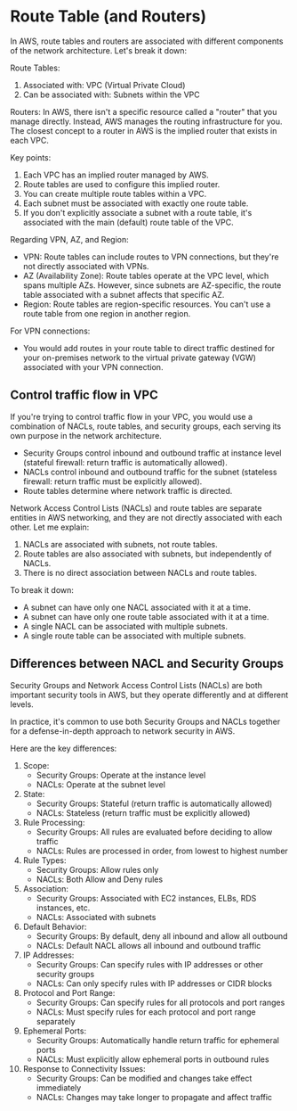 # Route Table (and Routers)

In AWS, route tables and routers are associated with different components of the network architecture. Let's break it down:

Route Tables:

1. Associated with: VPC (Virtual Private Cloud)
2. Can be associated with: Subnets within the VPC

Routers: In AWS, there isn't a specific resource called a "router" that you manage directly. Instead, AWS manages the routing infrastructure for you. The closest concept to a router in AWS is the implied router that exists in each VPC.

Key points:

1. Each VPC has an implied router managed by AWS.
2. Route tables are used to configure this implied router.
3. You can create multiple route tables within a VPC.
4. Each subnet must be associated with exactly one route table.
5. If you don't explicitly associate a subnet with a route table, it's associated with the main (default) route table of the VPC.

Regarding VPN, AZ, and Region:

* VPN: Route tables can include routes to VPN connections, but they're not directly associated with VPNs.
* AZ (Availability Zone): Route tables operate at the VPC level, which spans multiple AZs. However, since subnets are AZ-specific, the route table associated with a subnet affects that specific AZ.
* Region: Route tables are region-specific resources. You can't use a route table from one region in another region.

For VPN connections:

* You would add routes in your route table to direct traffic destined for your on-premises network to the virtual private gateway (VGW) associated with your VPN connection.



## Control traffic flow in VPC

If you're trying to control traffic flow in your VPC, you would use a combination of NACLs, route tables, and security groups, each serving its own purpose in the network architecture.

* Security Groups control inbound and outbound traffic at instance level (stateful firewall: return traffic is automatically allowed).
* NACLs control inbound and outbound traffic for the subnet (stateless firewall: return traffic must be explicitly allowed).
* Route tables determine where network traffic is directed.

Network Access Control Lists (NACLs) and route tables are separate entities in AWS networking, and they are not directly associated with each other. Let me explain:

1. NACLs are associated with subnets, not route tables.
2. Route tables are also associated with subnets, but independently of NACLs.
3. There is no direct association between NACLs and route tables.

To break it down:

* A subnet can have only one NACL associated with it at a time.
* A subnet can have only one route table associated with it at a time.
* A single NACL can be associated with multiple subnets.
* A single route table can be associated with multiple subnets.

## Differences between NACL and Security Groups

Security Groups and Network Access Control Lists (NACLs) are both important security tools in AWS, but they operate differently and at different levels.&#x20;

In practice, it's common to use both Security Groups and NACLs together for a defense-in-depth approach to network security in AWS.

Here are the key differences:

1. Scope:
   * Security Groups: Operate at the instance level
   * NACLs: Operate at the subnet level
2. State:
   * Security Groups: Stateful (return traffic is automatically allowed)
   * NACLs: Stateless (return traffic must be explicitly allowed)
3. Rule Processing:
   * Security Groups: All rules are evaluated before deciding to allow traffic
   * NACLs: Rules are processed in order, from lowest to highest number
4. Rule Types:
   * Security Groups: Allow rules only
   * NACLs: Both Allow and Deny rules
5. Association:
   * Security Groups: Associated with EC2 instances, ELBs, RDS instances, etc.
   * NACLs: Associated with subnets
6. Default Behavior:
   * Security Groups: By default, deny all inbound and allow all outbound
   * NACLs: Default NACL allows all inbound and outbound traffic
7. IP Addresses:
   * Security Groups: Can specify rules with IP addresses or other security groups
   * NACLs: Can only specify rules with IP addresses or CIDR blocks
8. Protocol and Port Range:
   * Security Groups: Can specify rules for all protocols and port ranges
   * NACLs: Must specify rules for each protocol and port range separately
9. Ephemeral Ports:
   * Security Groups: Automatically handle return traffic for ephemeral ports
   * NACLs: Must explicitly allow ephemeral ports in outbound rules
10. Response to Connectivity Issues:
    * Security Groups: Can be modified and changes take effect immediately
    * NACLs: Changes may take longer to propagate and affect traffic

